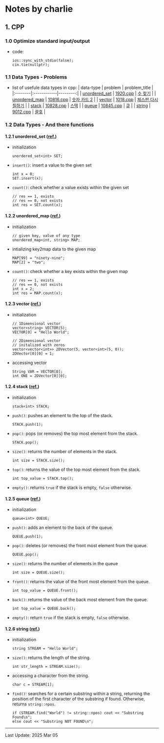 # Notes by charlie

## 1. CPP
### 1.0 Optimize standard input/output
* code:
  ```
  ios::sync_with_stdio(false);
  cin.tie(nullptr);
  ```

### 1.1 Data Types - Problems
* list of usefule data types in cpp:
  | data-type | problem | problem_title |
  |:--------|:------------|---------:|
  | [unordered_set](#121-unordered_set-ref) | [1920.cpp](./baekjoon/silver/1920.cpp) | [수 찾기](https://www.acmicpc.net/problem/1920) |
  | [unordered_map](#122-unordered_map-ref) | [10816.cpp](./baekjoon/silver/10816.cpp) | [숫자 카드 2](https://www.acmicpc.net/problem/10816) |
  | [vector](#123-vector-ref) | [1018.cpp](./baekjoon/silver/1018.cpp) | [체스판 다시 칠하기](https://www.acmicpc.net/problem/1018) |
  | [stack](#124-stack-ref) | [10828.cpp](./baekjoon/silver/10828.cpp) | [스택](https://www.acmicpc.net/problem/10828) |
  | [queue](#125-queue-ref) | [10845.cpp](./baekjoon/silver/10845.cpp) | [큐](https://www.acmicpc.net/problem/10845) |
  | [string](#126-string-ref) | [9012.cpp](./baekjoon/silver/9012.cpp) | [괄호](https://www.acmicpc.net/problem/9012) |

### 1.2 Data Types - And there functions
#### 1.2.1 unordered_set ([ref.](https://www.geeksforgeeks.org/unordered_set-in-cpp-stl/))
* initialization
  ```
  unordered_set<int> SET;
  ```
* ``insert()``: insert a value to the given set
  ```
  int x = 0;
  SET.insert(x);
  ```
* ``count()``: check whether a value exists within the given set
  ```
  // res == 1, exists
  // res == 0, not exists
  int res = SET.count(x);
  ```

#### 1.2.2 unordered_map ([ref.](https://www.geeksforgeeks.org/unordered_map-in-cpp-stl/))
* initialization
  ```
  // given key, value of any type
  unordered_map<int, string> MAP;
  ```
* intializing key2map data to the given map
  ```
  MAP[99] = "ninety-nine";
  MAP[2] = "two";
  ```
* ``count()``: check whether a key exists within the given map
  ```
  // res == 1, exists
  // res == 0, not exists
  int x = 2;
  int res = MAP.count(x);
  ```

#### 1.2.3 vector ([ref.](https://www.geeksforgeeks.org/vector-in-cpp-stl/))
* initialization
  ```
  // 1Dimensional vector
  vector<string> VECTOR(5);
  VECTOR[0] = "Hello World";

  // 2Dimensional vector
  // initalized with zeros
  vector<vector<int>> 2DVector(5, vector<int>(5, 0));
  2DVector[0][0] = 1;
  ```
* accessing vector
  ```
  String VAR = VECTOR[0];
  int ONE = 2DVector[0][0];
  ```

#### 1.2.4 stack ([ref.](https://www.geeksforgeeks.org/stack-in-cpp-stl/))
* initialization
  ```
  stack<int> STACK;
  ```
* ``push()``: pushes an element to the top of the stack.
  ```
  STACK.push(1);
  ```
* ``pop()``: pops (or removes) the top most element from the stack.
  ```
  STACK.pop();
  ```
* ``size()``: returns the number of elements in the stack.
  ```
  int size = STACK.size();
  ```
* ``top()``: returns the value of the top most element from the stack.
  ```
  int top_value = STACK.top();
  ```
* ``empty()``: returns ``true`` if the stack is empty, ``false`` otherwise.


#### 1.2.5 queue ([ref.](https://www.geeksforgeeks.org/queue-cpp-stl/))
* initialization
  ```
  queue<int> QUEUE;
  ```
* ``push()``: adds an element to the back of the queue.
  ```
  QUEUE.push(1);
  ```
* ``pop()``: deletes (or removes) the front most element from the queue.
  ```
  QUEUE.pop();
  ```
* ``size()``: returns the number of elements in the queue
  ```
  int size = QUEUE.size();
  ```
* ``front()``: returns the value of the front most element from the queue.
  ```
  int top_value = QUEUE.front();
  ```
* ``back()``: returns the value of the back most element from the queue.
  ```
  int top_value = QUEUE.back();
  ```
* ``empty()``: return ``true`` if the stack is empty, ``false`` otherwise.


#### 1.2.6 string ([ref.](https://www.geeksforgeeks.org/strings-in-cpp/))
* initialization
  ```
  string STREAM = "Hello World";
  ```
* ``size()``: returns the length of the string.
  ```
  int str_length = STREAM.size();
  ```
* accessing a character from the string.
  ```
  char c = STREAM[1];
  ```
* ``find()``: searches for a certain substring within a string, returning the position of the first character of the substring if found. Otherwise, returns ``string::npos``.
  ```
  if (STREAM.find("World") != string::npos) cout << "Substring Found\n";
  else cout << "Substring NOT FOUND\n";
  ```

---
Last Update: 2025 Mar 05
